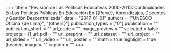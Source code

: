 +++
title = "Revisión de Las Políticas Educativas 2000-2015: Continuidades En Las Políticas Públicas En Educación En {{Perú}}, Aprendizajes, Docentes y Gestión Descentralizada"
date = "2017-01-01"
authors = ["UNESCO Oficina {de Lima}", "{others}"]
publication_types = ["0"]
publication = ""
publication_short = ""
url_code = ""
image_preview = ""
selected = false
projects = []
url_pdf = ""
url_preprint = ""
url_dataset = ""
url_project = ""
url_slides = ""
url_video = ""
url_poster = ""
math = true
highlight = true
[header]
image = ""
caption = ""
+++
